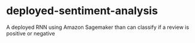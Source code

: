 # deployed-sentiment-analysis
A deployed RNN using Amazon Sagemaker than can classify if a review is positive or negative
